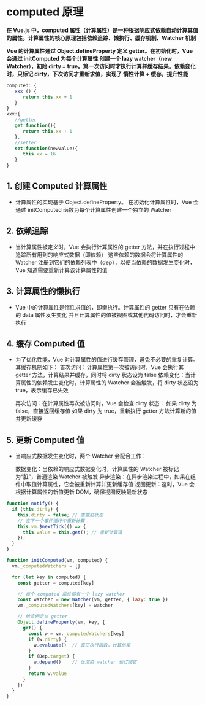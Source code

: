 # computed 原理

**在 Vue.js 中，computed 属性（计算属性）是一种根据响应式依赖自动计算其值的属性。计算属性的核心原理包括依赖追踪、懒执行、缓存机制、Watcher 机制**

**Vue 的计算属性通过 Object.defineProperty 定义 getter。在初始化时，Vue 会通过 initComputed 为每个计算属性 创建一个 lazy watcher（new Watcher），初始 dirty = true。第一次访问时才执行计算并缓存结果。依赖变化时，只标记 dirty，下次访问才重新求值，实现了 惰性计算 + 缓存，提升性能**
```js
computed: {
   xxx () {
      return this.xx + 1
   }
}
xxx:{
   //getter
   get:function(){
      return this.xx + 1
   },
   //setter
   set:function(newValue){
      this.xx = 16
   }
}

```

## 1. 创建 Computed 计算属性

- 计算属性的实现基于 Object.defineProperty。
  在初始化计算属性时，Vue 会通过 initComputed 函数为每个计算属性创建一个独立的 Watcher

## 2. 依赖追踪

- 当计算属性被定义时，Vue 会执行计算属性的 getter 方法，并在执行过程中追踪所有用到的响应式数据（即依赖）
  这些依赖的数据会将计算属性的 Watcher 注册到它们的依赖列表中（dep），以便当依赖的数据发生变化时，Vue 知道需要重新计算该计算属性的值

## 3. 计算属性的懒执行

- Vue 中的计算属性是惰性求值的，即懒执行。计算属性的 getter 只有在依赖的 data 属性发生变化
  并且计算属性的值被视图或其他代码访问时，才会重新执行

## 4. 缓存 Computed 值

- 为了优化性能，Vue 对计算属性的值进行缓存管理，避免不必要的重复计算。其缓存机制如下：
  首次访问：计算属性第一次被访问时，Vue 会执行其 getter 方法，计算结果并缓存，同时将 dirty 状态设为 false
  依赖变化：当计算属性的依赖发生变化时，计算属性的 Watcher 会被触发，将 dirty 状态设为 true，表示缓存已失效

  再次访问：在计算属性再次被访问时，Vue 会检查 dirty 状态：
  如果 dirty 为 false，直接返回缓存值
  如果 dirty 为 true，重新执行 getter 方法计算新的值并更新缓存

## 5. 更新 Computed 值

- 当响应式数据发生变化时，两个 Watcher 会配合工作：

  数据变化：当依赖的响应式数据变化时，计算属性的 Watcher 被标记为“脏”，普通渲染 Watcher 被触发
  异步渲染：在异步渲染过程中，如果在组件中取值计算属性，它会被重新计算并更新缓存值
  视图更新：这时，Vue 会根据计算属性的新值更新 DOM，确保视图反映最新状态

```js
function notify() {
  if (this.dirty) {
    this.dirty = false; // 重置脏状态
    // 在下一个事件循环中重新计算
    this.vm.$nextTick(() => {
      this.value = this.get(); // 重新计算值
    });
  }
}

function initComputed(vm, computed) {
  vm._computedWatchers = {}

  for (let key in computed) {
    const getter = computed[key]

    // 每个 computed 属性都有一个 lazy watcher
    const watcher = new Watcher(vm, getter, { lazy: true })
    vm._computedWatchers[key] = watcher

    // 给实例定义 getter
    Object.defineProperty(vm, key, {
      get() {
        const w = vm._computedWatchers[key]
        if (w.dirty) {
          w.evaluate()  // 真正执行函数，计算结果
        }
        if (Dep.target) {
          w.depend()    // 让渲染 watcher 也订阅它
        }
        return w.value
      }
    })
  }
}

```